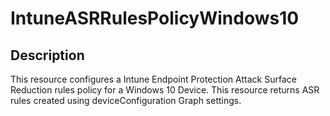 
# IntuneASRRulesPolicyWindows10

## Description

This resource configures a Intune Endpoint Protection Attack Surface Reduction rules policy for a Windows 10 Device.
This resource returns ASR rules created using deviceConfiguration Graph settings.

